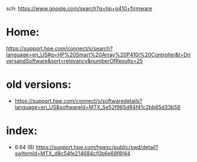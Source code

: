 sch: https://www.google.com/search?q=hp+p410+firmware

# Home:
https://support.hpe.com/connect/s/search?language=en_US#q=HP%20Smart%20Array%20P410i%20Controller&t=DriversandSoftware&sort=relevancy&numberOfResults=25


# old versions:
- https://support.hpe.com/connect/s/softwaredetails?language=en_US&softwareId=MTX_5e52f965d84f41c2bb65d33b58

# index:
- 6.64 (B) https://support.hpe.com/hpesc/public/swd/detail?swItemId=MTX_d8c54fe214684cf0b6e68f8f44
